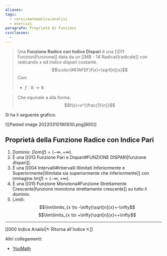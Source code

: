 ```yaml
---
aliases:
tags:
  - corsi/matematica/analisi
  - esercizi
paragrafo: Proprietà di Funzioni
cssclasses:
  -
---
```

>Una **Funzione Radice con Indice Dispari** è una [[011 Funzioni|funzione]] data da un [[MB - 14 Radicali|radicale]] con radicando $x$ ed *indice dispari* costante.
>$$\color{#61AFEF}f(x)=\sqrt[n]{x}$$
>Con:
>- $f:\mathbb{R}\to\mathbb{R}$

>Che equivale a alla forma:
>$$f(x)=x^{\frac{1}{n}}$$

Si ha il seguente grafico:

![[Pasted image 20220310190930.png|800]]

## Proprietà della Funzione Radice con Indice Pari
1. Dominio: $Dom(f)= (-\infty, +\infty)$.
2. È una [[013 Funzione Pari e Dispari#FUNZIONE DISPARI|funzione dispari]].
3. È una [[004 Intervalli#Intervalli Illimitati Inferiormente e Superiormente|illimitata sia superiormente che inferiormente]] con immagine $Im(f)=(-\infty, +\infty)$.
4. È una [[015 Funzione Monotona#Funzione Strettamente Crescente|funzione monotona strettamente crescente]] su tutto il dominio.
5. Limiti:
$$\lim\limits_{x \to -\infty}\sqrt[n]{x}=-\infty$$
$$\lim\limits_{x \to +\infty}\sqrt[n]{x}=+\infty$$
___
[[000 Indice Analisi|↖ Ritorna all'indice ↖]]

Altri collegamenti: 
- [YouMath](https://www.youmath.it/lezioni/analisi-matematica/le-funzioni-elementari-e-le-loro-proprieta/287-radice-con-indice-dispari.html)